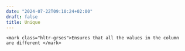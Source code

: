 ```yaml
---
date: "2024-07-22T09:10:24+02:00"
draft: false
title: Unique
---
```


    <mark class="hltr-grses">Ensures that all the values in the column  are different </mark>
